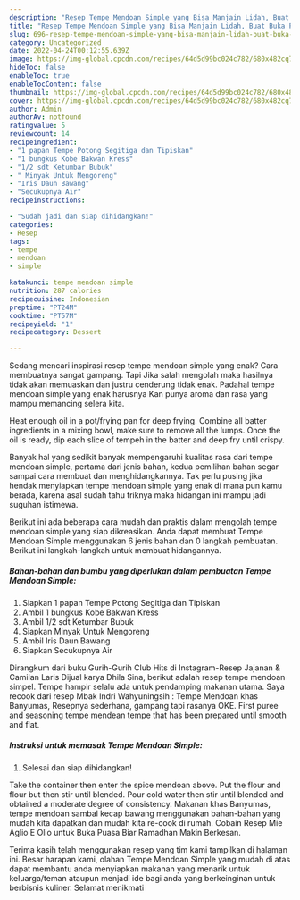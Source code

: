 ```yaml
---
description: "Resep Tempe Mendoan Simple yang Bisa Manjain Lidah, Buat Buka Puasa Lezat"
title: "Resep Tempe Mendoan Simple yang Bisa Manjain Lidah, Buat Buka Puasa Lezat"
slug: 696-resep-tempe-mendoan-simple-yang-bisa-manjain-lidah-buat-buka-puasa-lezat
category: Uncategorized
date: 2022-04-24T00:12:55.639Z
image: https://img-global.cpcdn.com/recipes/64d5d99bc024c782/680x482cq70/tempe-mendoan-simple-foto-resep-utama.jpg
hideToc: false
enableToc: true
enableTocContent: false
thumbnail: https://img-global.cpcdn.com/recipes/64d5d99bc024c782/680x482cq70/tempe-mendoan-simple-foto-resep-utama.jpg
cover: https://img-global.cpcdn.com/recipes/64d5d99bc024c782/680x482cq70/tempe-mendoan-simple-foto-resep-utama.jpg
author: Admin
authorAv: notfound
ratingvalue: 5
reviewcount: 14
recipeingredient:
- "1 papan Tempe Potong Segitiga dan Tipiskan"
- "1 bungkus Kobe Bakwan Kress"
- "1/2 sdt Ketumbar Bubuk"
- " Minyak Untuk Mengoreng"
- "Iris Daun Bawang"
- "Secukupnya Air"
recipeinstructions:

- "Sudah jadi dan siap dihidangkan!"
categories:
- Resep
tags:
- tempe
- mendoan
- simple

katakunci: tempe mendoan simple 
nutrition: 287 calories
recipecuisine: Indonesian
preptime: "PT24M"
cooktime: "PT57M"
recipeyield: "1"
recipecategory: Dessert

---
```



Sedang mencari inspirasi resep tempe mendoan simple yang enak? Cara membuatnya sangat gampang. Tapi Jika salah mengolah maka hasilnya tidak akan memuaskan dan justru cenderung tidak enak. Padahal tempe mendoan simple yang enak harusnya Kan punya aroma dan rasa yang mampu memancing selera kita.


Heat enough oil in a pot/frying pan for deep frying. Combine all batter ingredients in a mixing bowl, make sure to remove all the lumps. Once the oil is ready, dip each slice of tempeh in the batter and deep fry until crispy.

Banyak hal yang sedikit banyak mempengaruhi kualitas rasa dari tempe mendoan simple, pertama dari jenis bahan, kedua pemilihan bahan segar sampai cara membuat dan menghidangkannya. Tak perlu pusing jika hendak menyiapkan tempe mendoan simple yang enak di mana pun kamu berada, karena asal sudah tahu triknya maka hidangan ini mampu jadi suguhan istimewa.


Berikut ini ada beberapa cara mudah dan praktis dalam mengolah tempe mendoan simple yang siap dikreasikan. Anda dapat membuat Tempe Mendoan Simple menggunakan 6 jenis bahan dan 0 langkah pembuatan. Berikut ini langkah-langkah untuk membuat hidangannya.

<!--inarticleads1-->

##### Bahan-bahan dan bumbu yang diperlukan dalam pembuatan Tempe Mendoan Simple:

1. Siapkan 1 papan Tempe Potong Segitiga dan Tipiskan
1. Ambil 1 bungkus Kobe Bakwan Kress
1. Ambil 1/2 sdt Ketumbar Bubuk
1. Siapkan  Minyak Untuk Mengoreng
1. Ambil Iris Daun Bawang
1. Siapkan Secukupnya Air


Dirangkum dari buku Gurih-Gurih Club Hits di Instagram-Resep Jajanan &amp; Camilan Laris Dijual karya Dhila Sina, berikut adalah resep tempe mendoan simpel. Tempe hampir selalu ada untuk pendamping makanan utama. Saya recook dari resep Mbak Indri Wahyuningsih : Tempe Mendoan khas Banyumas, Resepnya sederhana, gampang tapi rasanya OKE. First puree and seasoning tempe mendean tempe that has been prepared until smooth and flat. 

<!--inarticleads2-->

##### Instruksi untuk memasak Tempe Mendoan Simple:


1. Selesai dan siap dihidangkan!

Take the container then enter the spice mendoan above. Put the flour and flour but then stir until blended. Pour cold water then stir until blended and obtained a moderate degree of consistency. Makanan khas Banyumas, tempe mendoan sambal kecap bawang menggunakan bahan-bahan yang mudah kita dapatkan dan mudah kita re-cook di rumah. Cobain Resep Mie Aglio E Olio untuk Buka Puasa Biar Ramadhan Makin Berkesan. 

Terima kasih telah menggunakan resep yang tim kami tampilkan di halaman ini. Besar harapan kami, olahan Tempe Mendoan Simple yang mudah di atas dapat membantu anda menyiapkan makanan yang menarik untuk keluarga/teman ataupun menjadi ide bagi anda yang berkeinginan untuk berbisnis kuliner. Selamat menikmati
